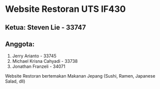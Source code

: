 # Website Restoran UTS IF430

## Ketua: Steven Lie - 33747

## Anggota:
1. Jerry Arianto - 33745
2. Michael Krisna Cahyadi - 33738
3. Jonathan Franzeli - 34071

Website Restoran bertemakan Makanan Jepang (Sushi, Ramen, Japanese Salad, dll)
